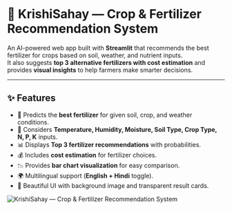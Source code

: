# 🌾 KrishiSahay — Crop & Fertilizer Recommendation System  

An AI-powered web app built with **Streamlit** that recommends the best fertilizer for crops based on soil, weather, and nutrient inputs.  
It also suggests **top 3 alternative fertilizers with cost estimation** and provides **visual insights** to help farmers make smarter decisions.  

---

## ✨ Features  
- 🌱 Predicts the **best fertilizer** for given soil, crop, and weather conditions.  
- 🧪 Considers **Temperature, Humidity, Moisture, Soil Type, Crop Type, N, P, K** inputs.  
- 📊 Displays **Top 3 fertilizer recommendations** with probabilities.  
- 💰 Includes **cost estimation** for fertilizer choices.  
- 📉 Provides **bar chart visualization** for easy comparison.  
- 🌍 Multilingual support (**English + Hindi** toggle).  
- 🎨 Beautiful UI with background image and transparent result cards.  


![KrishiSahay — Crop & Fertilizer Recommendation System](crop_recommendation.jpg)
